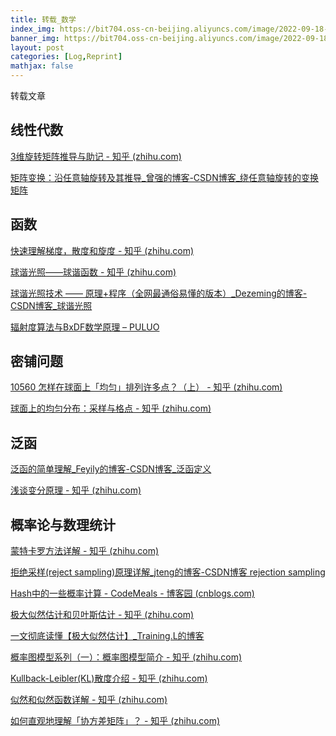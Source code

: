 ```yaml
---
title: 转载_数学
index_img: https://bit704.oss-cn-beijing.aliyuncs.com/image/2022-09-18-转载_数学.jpg
banner_img: https://bit704.oss-cn-beijing.aliyuncs.com/image/2022-09-18-转载_数学.jpg
layout: post
categories: [Log,Reprint]
mathjax: false
---
```


转载文章

<!-- more -->

## 线性代数

[3维旋转矩阵推导与助记 - 知乎 (zhihu.com)](https://zhuanlan.zhihu.com/p/183973440)

[矩阵变换：沿任意轴旋转及其推导_曾强的博客-CSDN博客_绕任意轴旋转的变换矩阵](https://blog.csdn.net/zsq306650083/article/details/8773996)

## 函数

[快速理解梯度，散度和旋度 - 知乎 (zhihu.com)](https://zhuanlan.zhihu.com/p/336928427)

[球谐光照——球谐函数 - 知乎 (zhihu.com)](https://zhuanlan.zhihu.com/p/153352797)

[球谐光照技术 —— 原理+程序（全网最通俗易懂的版本）_Dezeming的博客-CSDN博客_球谐光照](https://blog.csdn.net/tiao_god/article/details/111240808)

[辐射度算法与BxDF数学原理 – PULUO](https://puluo.top/brdf-btdf-bsdf/)

## 密铺问题

[10560 怎样在球面上「均匀」排列许多点？（上） - 知乎 (zhihu.com)](https://zhuanlan.zhihu.com/p/25988652)

[球面上的均匀分布：采样与格点 - 知乎 (zhihu.com)](https://zhuanlan.zhihu.com/p/26052376)

## 泛函

[ 泛函的简单理解_Feyily的博客-CSDN博客_泛函定义](https://blog.csdn.net/TYILY/article/details/108890327)

[浅谈变分原理 - 知乎 (zhihu.com)](https://zhuanlan.zhihu.com/p/139018146)

## 概率论与数理统计

[蒙特卡罗方法详解 - 知乎 (zhihu.com)](https://zhuanlan.zhihu.com/p/369099011)

[拒绝采样(reject sampling)原理详解_jteng的博客-CSDN博客 rejection sampling](https://blog.csdn.net/jteng/article/details/54344766)

[Hash中的一些概率计算 - CodeMeals - 博客园 (cnblogs.com)](https://www.cnblogs.com/fengfenggirl/p/hash_prob.html)



[极大似然估计和贝叶斯估计 - 知乎 (zhihu.com)](https://zhuanlan.zhihu.com/p/61593112)

[一文彻底读懂【极大似然估计】_Training.L的博客](https://blog.csdn.net/qq_41775769/article/details/113514294?spm=1001.2014.3001.5506)



[概率图模型系列（一）：概率图模型简介 - 知乎 (zhihu.com)](https://zhuanlan.zhihu.com/p/341269050)

[Kullback-Leibler(KL)散度介绍 - 知乎 (zhihu.com)](https://zhuanlan.zhihu.com/p/100676922)

[似然和似然函数详解 - 知乎 (zhihu.com)](https://zhuanlan.zhihu.com/p/42598338)

[如何直观地理解「协方差矩阵」？ - 知乎 (zhihu.com)](https://zhuanlan.zhihu.com/p/37609917)

